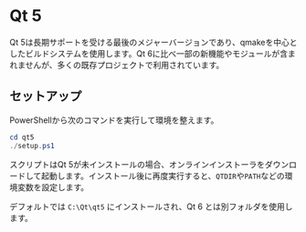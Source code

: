 # Qt 5

Qt 5は長期サポートを受ける最後のメジャーバージョンであり、qmakeを中心としたビルドシステムを使用します。Qt 6に比べ一部の新機能やモジュールが含まれませんが、多くの既存プロジェクトで利用されています。

## セットアップ

PowerShellから次のコマンドを実行して環境を整えます。

```powershell
cd qt5
./setup.ps1
```

スクリプトはQt 5が未インストールの場合、オンラインインストーラをダウンロードして起動します。インストール後に再度実行すると、`QTDIR`や`PATH`などの環境変数を設定します。

デフォルトでは `C:\Qt\qt5` にインストールされ、Qt 6 とは別フォルダを使用します。
